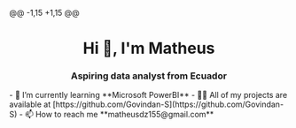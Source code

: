@@ -1,15 +1,15 @@
<h1 align="center">Hi 👋, I'm Matheus</h1>
<h3 align="center">Aspiring data analyst from Ecuador</h3>
- 🌱 I’m currently learning **Microsoft PowerBI**
- 👨‍💻 All of my projects are available at [https://github.com/Govindan-S](https://github.com/Govindan-S)
- 📫 How to reach me **matheusdz155@gmail.com**


